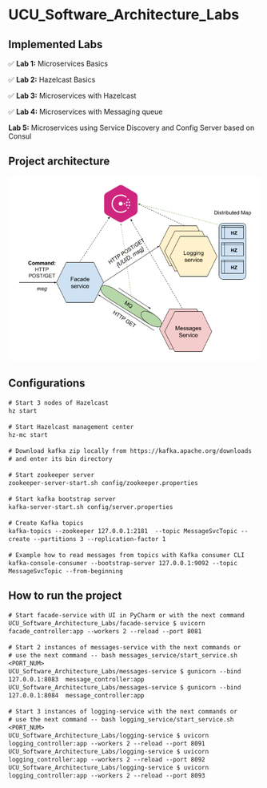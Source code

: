 # UCU_Software_Architecture_Labs

## Implemented Labs

✅ **Lab 1:** Microservices Basics

✅ **Lab 2:** Hazelcast Basics

✅ **Lab 3:** Microservices with Hazelcast

✅ **Lab 4:** Microservices with Messaging queue

**Lab 5:** Microservices using Service Discovery and Config Server based on Consul


## Project architecture

![Project Architecture](./project_architecture.png)


## Configurations

```shell
# Start 3 nodes of Hazelcast
hz start

# Start Hazelcast management center
hz-mc start

# Download kafka zip locally from https://kafka.apache.org/downloads
# and enter its bin directory

# Start zookeeper server
zookeeper-server-start.sh config/zookeeper.properties

# Start kafka bootstrap server
kafka-server-start.sh config/server.properties

# Create Kafka topics
kafka-topics --zookeeper 127.0.0.1:2181  --topic MessageSvcTopic --create --partitions 3 --replication-factor 1

# Example how to read messages from topics with Kafka consumer CLI
kafka-console-consumer --bootstrap-server 127.0.0.1:9092 --topic MessageSvcTopic --from-beginning
```


## How to run the project

```shell
# Start facade-service with UI in PyCharm or with the next command
UCU_Software_Architecture_Labs/facade-service $ uvicorn facade_controller:app --workers 2 --reload --port 8081

# Start 2 instances of messages-service with the next commands or 
# use the next command -- bash messages_service/start_service.sh <PORT_NUM>
UCU_Software_Architecture_Labs/messages-service $ gunicorn --bind 127.0.0.1:8083  message_controller:app
UCU_Software_Architecture_Labs/messages-service $ gunicorn --bind 127.0.0.1:8084  message_controller:app

# Start 3 instances of logging-service with the next commands or 
# use the next command -- bash logging_service/start_service.sh <PORT_NUM>
UCU_Software_Architecture_Labs/logging-service $ uvicorn logging_controller:app --workers 2 --reload --port 8091
UCU_Software_Architecture_Labs/logging-service $ uvicorn logging_controller:app --workers 2 --reload --port 8092
UCU_Software_Architecture_Labs/logging-service $ uvicorn logging_controller:app --workers 2 --reload --port 8093
```
